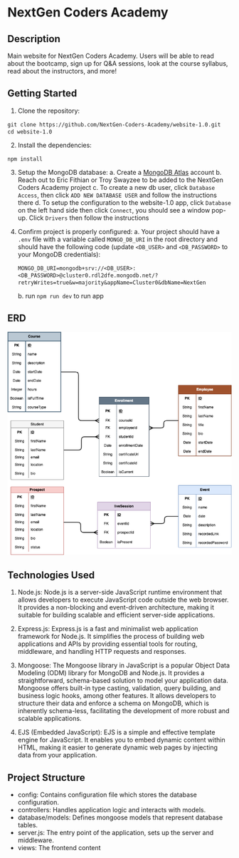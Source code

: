 # NextGen Coders Academy

## Description
Main website for NextGen Coders Academy. Users will be able to read about the bootcamp, sign up for Q&A sessions, look at the course syllabus, read about the instructors, and more!

## Getting Started
1. Clone the repository:
```
git clone https://github.com/NextGen-Coders-Academy/website-1.0.git
cd website-1.0
```

2. Install the dependencies:
```
npm install
```

3. Setup the MongoDB database:
   a. Create a [MongoDB Atlas](https://www.mongodb.com/cloud/atlas/register) account
   b. Reach out to Eric Fithian or Troy Swayzee to be added to the NextGen Coders Academy project
   c. To create a new db user, click `Database Access`, then click `ADD NEW DATABASE USER` and follow the instructions there
   d. To setup the configuration to the website-1.0 app, click `Database` on the left hand side then click `Connect`, you should see a window pop-up. Click `Drivers` then follow the instructions

4. Confirm project is properly configured:
   a. Your project should have a `.env` file with a variable called `MONGO_DB_URI` in the root directory and should have the following code (update `<DB_USER>` and `<DB_PASSWORD>` to your MongoDB credentials):
   ```
   MONGO_DB_URI=mongodb+srv://<DB_USER>:<DB_PASSWORD>@cluster0.rdl2dfe.mongodb.net/?retryWrites=true&w=majority&appName=Cluster0&dbName=NextGen
   ```
   b. run `npm run dev` to run app

## ERD
![ERD](assets/NextGenWebsiteErd.png)

## Technologies Used
1. Node.js: Node.js is a server-side JavaScript runtime environment that allows developers to execute JavaScript code outside the web browser. It provides a non-blocking and event-driven architecture, making it suitable for building scalable and efficient server-side applications.

2. Express.js: Express.js is a fast and minimalist web application framework for Node.js. It simplifies the process of building web applications and APIs by providing essential tools for routing, middleware, and handling HTTP requests and responses.

3. Mongoose: The Mongoose library in JavaScript is a popular Object Data Modeling (ODM) library for MongoDB and Node.js. It provides a straightforward, schema-based solution to model your application data. Mongoose offers built-in type casting, validation, query building, and business logic hooks, among other features. It allows developers to structure their data and enforce a schema on MongoDB, which is inherently schema-less, facilitating the development of more robust and scalable applications.

4. EJS (Embedded JavaScript): EJS is a simple and effective template engine for JavaScript. It enables you to embed dynamic content within HTML, making it easier to generate dynamic web pages by injecting data from your application.

## Project Structure
- config: Contains configuration file which stores the database configuration.
- controllers: Handles application logic and interacts with models.
- database/models: Defines mongoose models that represent database tables.
- server.js: The entry point of the application, sets up the server and middleware.
- views: The frontend content